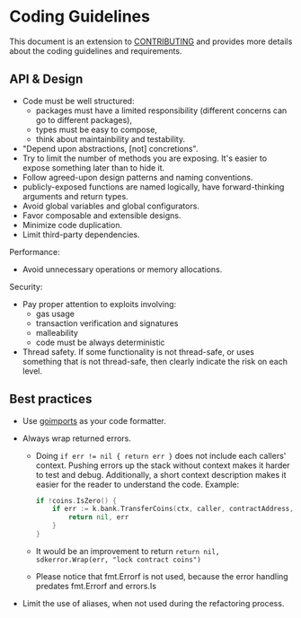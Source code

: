 # Coding Guidelines

This document is an extension to [CONTRIBUTING](./CONTRIBUTING.md) and provides more details about the coding guidelines and requirements.

## API & Design

* Code must be well structured:
    * packages must have a limited responsibility (different concerns can go to different packages),
    * types must be easy to compose,
    * think about maintainbility and testability.
* "Depend upon abstractions, [not] concretions".
* Try to limit the number of methods you are exposing. It's easier to expose something later than to hide it.
* Follow agreed-upon design patterns and naming conventions.
* publicly-exposed functions are named logically, have forward-thinking arguments and return types.
* Avoid global variables and global configurators.
* Favor composable and extensible designs.
* Minimize code duplication.
* Limit third-party dependencies.

Performance:

* Avoid unnecessary operations or memory allocations.

Security:

* Pay proper attention to exploits involving:
    * gas usage
    * transaction verification and signatures
    * malleability
    * code must be always deterministic
* Thread safety. If some functionality is not thread-safe, or uses something that is not thread-safe, then clearly indicate the risk on each level.

## Best practices

* Use [goimports](https://pkg.go.dev/golang.org/x/tools/cmd/goimports) as your code formatter.

* Always wrap returned errors. 
    * Doing `if err != nil { return err }` does not include each callers' context. Pushing errors up the stack without context makes it harder to test and debug. Additionally, a short context description makes it easier for the reader to understand the code. Example:
  
        ```go
        if !coins.IsZero() { 
            if err := k.bank.TransferCoins(ctx, caller, contractAddress, coins); err != nil { 
                return nil, err 
            } 
        } 
        ```

    * It would be an improvement to return  `return nil, sdkerror.Wrap(err, "lock contract coins")`
    * Please notice that fmt.Errorf is not used, because the error handling predates fmt.Errorf and errors.Is 
   
* Limit the use of aliases, when not used during the refactoring process.